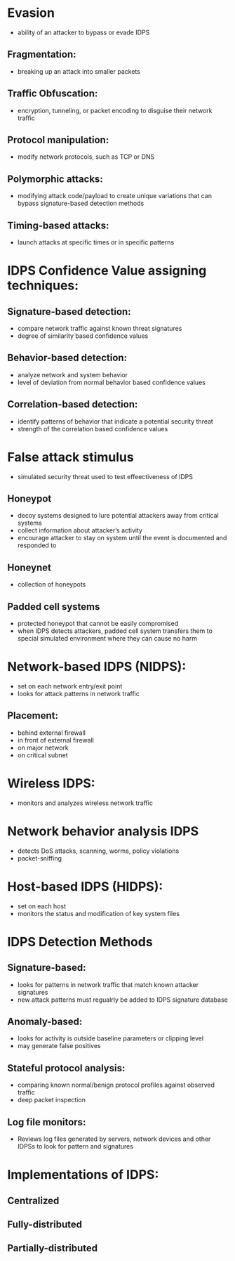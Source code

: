 # Evasion
- ability of an attacker to bypass or evade IDPS
## Fragmentation:
-  breaking up an attack into smaller packets
## Traffic Obfuscation:
- encryption, tunneling, or packet encoding to disguise their network traffic
## Protocol manipulation:
- modify network protocols, such as TCP or DNS
## Polymorphic attacks:
- modifying attack code/payload to create unique variations that can bypass signature-based detection methods
## Timing-based attacks:
-  launch attacks at specific times or in specific patterns

# IDPS Confidence Value assigning techniques:
## Signature-based detection:
- compare network traffic against known threat signatures
- degree of similarity based confidence values
## Behavior-based detection:
- analyze network and system behavior
- level of deviation from normal behavior based confidence values
## Correlation-based detection:
- identify patterns of behavior that indicate a potential security threat
- strength of the correlation based confidence values

# False attack stimulus
- simulated security threat used to test effeectiveness of IDPS
## Honeypot
- decoy systems designed to lure potential attackers away from critical systems
- collect information about attacker’s activity
- encourage attacker to stay on system until the event is documented and responded to
## Honeynet
- collection of honeypots
## Padded cell systems
- protected honeypot that cannot be easily compromised
- when IDPS detects attackers, padded cell system transfers them to special simulated environment where they can cause no harm

# Network-based IDPS (NIDPS):
- set on each network entry/exit point
- looks for attack patterns in network traffic
## Placement:
- behind external firewall
- in front of external firewall
- on major network
- on critical subnet
# Wireless IDPS:
- monitors and analyzes wireless network traffic
# Network behavior analysis IDPS
- detects DoS attacks, scanning, worms, policy violations
- packet-sniffing
#  Host-based IDPS (HIDPS):
- set on each host
- monitors the status and modification of key system files

# IDPS Detection Methods
## Signature-based:
- looks for patterns in network traffic that match known attacker signatures
- new attack patterns must regualrly be added to IDPS signature database
## Anomaly-based:
- looks for activity is outside baseline parameters or clipping level
- may generate false positives
## Stateful protocol analysis:
- comparing known normal/benign protocol profiles against observed traffic
- deep packet inspection
## Log file monitors:
- Reviews log files generated by servers, network devices and other IDPSs to look for pattern and signatures

# Implementations of IDPS:
## Centralized
## Fully-distributed
## Partially-distributed